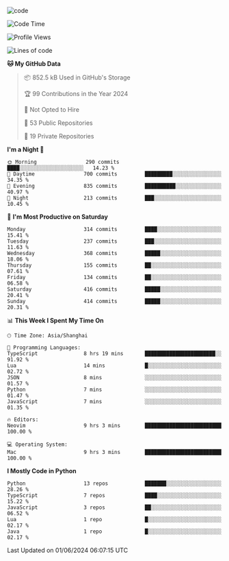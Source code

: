 
<!--
**liuyaanng/liuyaanng** is a ✨ _special_ ✨ repository because its `README.md` (this file) appears on your GitHub profile.

Here are some ideas to get you started:

- 🔭 I’m currently working on ...
- 🌱 I’m currently learning ...
- 👯 I’m looking to collaborate on ...
- 🤔 I’m looking for help with ...
- 💬 Ask me about ...
- 📫 How to reach me: ...
- 😄 Pronouns: ...
- ⚡ Fun fact: ...
-->


![code](https://cdn.jsdelivr.net/gh/liuyaanng/liuyaanng@1.0/code.gif) 

<!--START_SECTION:waka-->
![Code Time](http://img.shields.io/badge/Code%20Time-423%20hrs%2042%20mins-blue)

![Profile Views](http://img.shields.io/badge/Profile%20Views-1-blue)

![Lines of code](https://img.shields.io/badge/From%20Hello%20World%20I%27ve%20Written-14.6%20million%20lines%20of%20code-blue)

**🐱 My GitHub Data** 

> 📦 852.5 kB Used in GitHub's Storage 
 > 
> 🏆 99 Contributions in the Year 2024
 > 
> 🚫 Not Opted to Hire
 > 
> 📜 53 Public Repositories 
 > 
> 🔑 19 Private Repositories 
 > 
**I'm a Night 🦉** 

```text
🌞 Morning                290 commits         ████░░░░░░░░░░░░░░░░░░░░░   14.23 % 
🌆 Daytime                700 commits         █████████░░░░░░░░░░░░░░░░   34.35 % 
🌃 Evening                835 commits         ██████████░░░░░░░░░░░░░░░   40.97 % 
🌙 Night                  213 commits         ███░░░░░░░░░░░░░░░░░░░░░░   10.45 % 
```
📅 **I'm Most Productive on Saturday** 

```text
Monday                   314 commits         ████░░░░░░░░░░░░░░░░░░░░░   15.41 % 
Tuesday                  237 commits         ███░░░░░░░░░░░░░░░░░░░░░░   11.63 % 
Wednesday                368 commits         █████░░░░░░░░░░░░░░░░░░░░   18.06 % 
Thursday                 155 commits         ██░░░░░░░░░░░░░░░░░░░░░░░   07.61 % 
Friday                   134 commits         ██░░░░░░░░░░░░░░░░░░░░░░░   06.58 % 
Saturday                 416 commits         █████░░░░░░░░░░░░░░░░░░░░   20.41 % 
Sunday                   414 commits         █████░░░░░░░░░░░░░░░░░░░░   20.31 % 
```


📊 **This Week I Spent My Time On** 

```text
🕑︎ Time Zone: Asia/Shanghai

💬 Programming Languages: 
TypeScript               8 hrs 19 mins       ███████████████████████░░   91.92 % 
Lua                      14 mins             █░░░░░░░░░░░░░░░░░░░░░░░░   02.72 % 
JSON                     8 mins              ░░░░░░░░░░░░░░░░░░░░░░░░░   01.57 % 
Python                   7 mins              ░░░░░░░░░░░░░░░░░░░░░░░░░   01.47 % 
JavaScript               7 mins              ░░░░░░░░░░░░░░░░░░░░░░░░░   01.35 % 

🔥 Editors: 
Neovim                   9 hrs 3 mins        █████████████████████████   100.00 % 

💻 Operating System: 
Mac                      9 hrs 3 mins        █████████████████████████   100.00 % 
```

**I Mostly Code in Python** 

```text
Python                   13 repos            ███████░░░░░░░░░░░░░░░░░░   28.26 % 
TypeScript               7 repos             ████░░░░░░░░░░░░░░░░░░░░░   15.22 % 
JavaScript               3 repos             ██░░░░░░░░░░░░░░░░░░░░░░░   06.52 % 
Lua                      1 repo              █░░░░░░░░░░░░░░░░░░░░░░░░   02.17 % 
Java                     1 repo              █░░░░░░░░░░░░░░░░░░░░░░░░   02.17 % 
```




 Last Updated on 01/06/2024 06:07:15 UTC
<!--END_SECTION:waka-->
